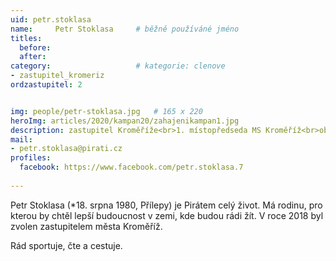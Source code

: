 ```yaml
---
uid: petr.stoklasa
name:     Petr Stoklasa  	# běžně používáné jméno
titles:
  before:
  after:
category:                   # kategorie: clenove
- zastupitel_kromeriz
ordzastupitel: 2


img: people/petr-stoklasa.jpg   # 165 x 220
heroImg: articles/2020/kampan20/zahajenikampan1.jpg
description: zastupitel Kroměříže<br>1. místopředseda MS Kroměříž<br>obchodník a hrdý otec <br>Kroměříž # kratký popis, max 160 znaků
mail:
- petr.stoklasa@pirati.cz
profiles:
  facebook: https://www.facebook.com/petr.stoklasa.7
   		  
---
```


Petr Stoklasa (*18. srpna 1980, Přílepy) je Pirátem celý život. Má rodinu, pro kterou by chtěl lepší budoucnost v zemi, kde budou rádi žít. V roce 2018 byl zvolen zastupitelem města Kroměříž.

Rád sportuje, čte a cestuje.
